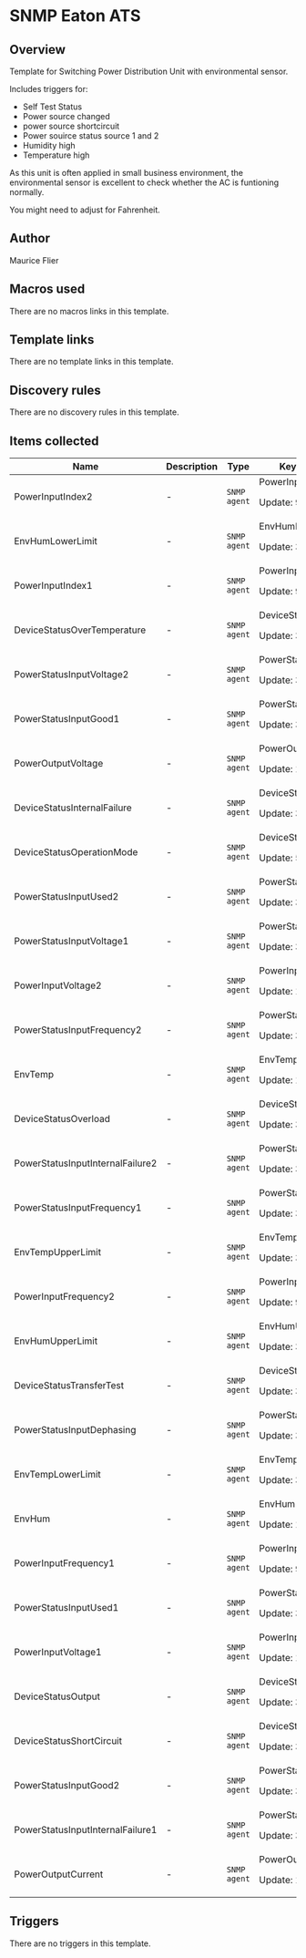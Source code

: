 # SNMP Eaton ATS

## Overview

Template for Switching Power Distribution Unit with environmental sensor.


Includes triggers for:


* Self Test Status
* Power source changed
* power source shortcircuit
* Power souirce status source 1 and 2
* Humidity high
* Temperature high


As this unit is often applied in small business environment, the environmental sensor is excellent to check whether the AC is funtioning normally.


You might need to adjust for Fahrenheit. 



## Author

Maurice Flier

## Macros used

There are no macros links in this template.

## Template links

There are no template links in this template.

## Discovery rules

There are no discovery rules in this template.

## Items collected

|Name|Description|Type|Key and additional info|
|----|-----------|----|----|
|PowerInputIndex2|<p>-</p>|`SNMP agent`|PowerInputIndex2<p>Update: 900</p>|
|EnvHumLowerLimit|<p>-</p>|`SNMP agent`|EnvHumLowerLimit<p>Update: 3600</p>|
|PowerInputIndex1|<p>-</p>|`SNMP agent`|PowerInputIndex1<p>Update: 900</p>|
|DeviceStatusOverTemperature|<p>-</p>|`SNMP agent`|DeviceStatusOverTemperature<p>Update: 30</p>|
|PowerStatusInputVoltage2|<p>-</p>|`SNMP agent`|PowerStatusInputVoltage2<p>Update: 30</p>|
|PowerStatusInputGood1|<p>-</p>|`SNMP agent`|PowerStatusInputGood1<p>Update: 30</p>|
|PowerOutputVoltage|<p>-</p>|`SNMP agent`|PowerOutputVoltage<p>Update: 15</p>|
|DeviceStatusInternalFailure|<p>-</p>|`SNMP agent`|DeviceStatusInternalFailure<p>Update: 30</p>|
|DeviceStatusOperationMode|<p>-</p>|`SNMP agent`|DeviceStatusOperationMode<p>Update: 5</p>|
|PowerStatusInputUsed2|<p>-</p>|`SNMP agent`|PowerStatusInputUsed2<p>Update: 30</p>|
|PowerStatusInputVoltage1|<p>-</p>|`SNMP agent`|PowerStatusInputVoltage1<p>Update: 30</p>|
|PowerInputVoltage2|<p>-</p>|`SNMP agent`|PowerInputVoltage2<p>Update: 15</p>|
|PowerStatusInputFrequency2|<p>-</p>|`SNMP agent`|PowerStatusInputFrequency2<p>Update: 30</p>|
|EnvTemp|<p>-</p>|`SNMP agent`|EnvTemp<p>Update: 15</p>|
|DeviceStatusOverload|<p>-</p>|`SNMP agent`|DeviceStatusOverload<p>Update: 30</p>|
|PowerStatusInputInternalFailure2|<p>-</p>|`SNMP agent`|PowerStatusInputInternalFailure2<p>Update: 30</p>|
|PowerStatusInputFrequency1|<p>-</p>|`SNMP agent`|PowerStatusInputFrequency1<p>Update: 30</p>|
|EnvTempUpperLimit|<p>-</p>|`SNMP agent`|EnvTempUpperLimit<p>Update: 3600</p>|
|PowerInputFrequency2|<p>-</p>|`SNMP agent`|PowerInputFrequency2<p>Update: 900</p>|
|EnvHumUpperLimit|<p>-</p>|`SNMP agent`|EnvHumUpperLimit<p>Update: 3600</p>|
|DeviceStatusTransferTest|<p>-</p>|`SNMP agent`|DeviceStatusTransferTest<p>Update: 30</p>|
|PowerStatusInputDephasing|<p>-</p>|`SNMP agent`|PowerStatusInputDephasing<p>Update: 30</p>|
|EnvTempLowerLimit|<p>-</p>|`SNMP agent`|EnvTempLowerLimit<p>Update: 3600</p>|
|EnvHum|<p>-</p>|`SNMP agent`|EnvHum<p>Update: 15</p>|
|PowerInputFrequency1|<p>-</p>|`SNMP agent`|PowerInputFrequency1<p>Update: 900</p>|
|PowerStatusInputUsed1|<p>-</p>|`SNMP agent`|PowerStatusInputUsed1<p>Update: 30</p>|
|PowerInputVoltage1|<p>-</p>|`SNMP agent`|PowerInputVoltage1<p>Update: 15</p>|
|DeviceStatusOutput|<p>-</p>|`SNMP agent`|DeviceStatusOutput<p>Update: 30</p>|
|DeviceStatusShortCircuit|<p>-</p>|`SNMP agent`|DeviceStatusShortCircuit<p>Update: 30</p>|
|PowerStatusInputGood2|<p>-</p>|`SNMP agent`|PowerStatusInputGood2<p>Update: 30</p>|
|PowerStatusInputInternalFailure1|<p>-</p>|`SNMP agent`|PowerStatusInputInternalFailure1<p>Update: 30</p>|
|PowerOutputCurrent|<p>-</p>|`SNMP agent`|PowerOutputCurrent<p>Update: 15</p>|
## Triggers

There are no triggers in this template.

